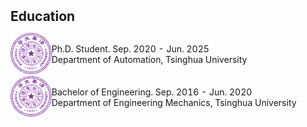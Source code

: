 <h2 style="margin: 2px 0px 10px;">Education</h2>

<div>
<table style="width:100%;border:none;border-spacing:0px;border-collapse:separate;margin-right:auto;margin-left:auto">
  
<tr>
<td style="padding:0px;width:12%;vertical-align:middle;border:none" align="center">
<img width="100" src="./assets/img/tsinghua.png"/> 
</td>
<td style="padding:0px;width:80%;vertical-align:middle;border: none" align="left">
Ph.D. Student. Sep. 2020 - Jun. 2025<br>
Department of Automation, Tsinghua University<br>
</td>
</tr>

<tr>
<td style="padding:0px;width:12%;vertical-align:middle;border:none" align="center">
<img width="100" src="./assets/img/tsinghua.png"/> 
</td>
<td style="padding:0px;width:80%;vertical-align:middle;border: none" align="left">
Bachelor of Engineering. Sep. 2016 - Jun. 2020<br>
Department of Engineering Mechanics, Tsinghua University<br>
</td>
</tr>

</table>    
</div>
  


